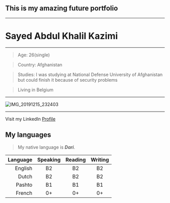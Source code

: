 ## This is my amazing future portfolio
---

# Sayed Abdul Khalil Kazimi

---

> Age: 26(single)

> Country: Afghanistan

> Studies: I was studying at National Defense University of Afghanistan but could finish it because of security problems

> Living in Belgium

---

![IMG_20191215_232403](https://user-images.githubusercontent.com/61209285/92802034-71f99180-f3b6-11ea-8f19-59fab1c284d4.jpg)

---

Visit my LinkedIn [Profile](https://be.linkedin.com/in/sayed-kazimi-b838401b3)
<!--
I already have created a simple website using Glitch:

[You can find it here](http://sayed94h.glitch.me)
-->


## My languages

> My native language is **_Dari_**.

Language | Speaking | Reading | Writing
---:| :-----: | :-----: | :-----: 
English | B2 | B2 | B2
Dutch | B2 | B2 | B2
Pashto | B1 | B1 | B1
French | 0+ | 0+ | 0+
